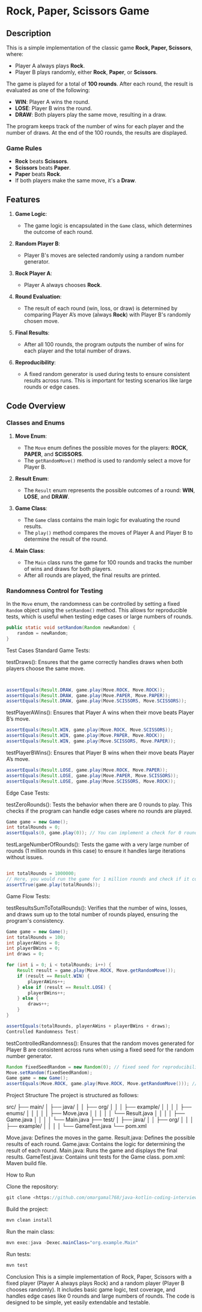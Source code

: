 # Rock, Paper, Scissors Game

## Description

This is a simple implementation of the classic game **Rock, Paper, Scissors**, where:

- Player A always plays **Rock**.
- Player B plays randomly, either **Rock**, **Paper**, or **Scissors**.

The game is played for a total of **100 rounds**. After each round, the result is evaluated as one of the following:
- **WIN**: Player A wins the round.
- **LOSE**: Player B wins the round.
- **DRAW**: Both players play the same move, resulting in a draw.

The program keeps track of the number of wins for each player and the number of draws. At the end of the 100 rounds, the results are displayed.

### Game Rules
- **Rock** beats **Scissors**.
- **Scissors** beats **Paper**.
- **Paper** beats **Rock**.
- If both players make the same move, it's a **Draw**.

## Features

1. **Game Logic**:
    - The game logic is encapsulated in the `Game` class, which determines the outcome of each round.

2. **Random Player B**:
    - Player B's moves are selected randomly using a random number generator.

3. **Rock Player A**:
    - Player A always chooses **Rock**.

4. **Round Evaluation**:
    - The result of each round (win, loss, or draw) is determined by comparing Player A’s move (always **Rock**) with Player B's randomly chosen move.

5. **Final Results**:
    - After all 100 rounds, the program outputs the number of wins for each player and the total number of draws.

6. **Reproducibility**:
    - A fixed random generator is used during tests to ensure consistent results across runs. This is important for testing scenarios like large rounds or edge cases.

## Code Overview

### Classes and Enums

1. **Move Enum**:
    - The `Move` enum defines the possible moves for the players: **ROCK**, **PAPER**, and **SCISSORS**.
    - The `getRandomMove()` method is used to randomly select a move for Player B.

2. **Result Enum**:
    - The `Result` enum represents the possible outcomes of a round: **WIN**, **LOSE**, and **DRAW**.

3. **Game Class**:
    - The `Game` class contains the main logic for evaluating the round results.
    - The `play()` method compares the moves of Player A and Player B to determine the result of the round.

4. **Main Class**:
    - The `Main` class runs the game for 100 rounds and tracks the number of wins and draws for both players.
    - After all rounds are played, the final results are printed.

### Randomness Control for Testing

In the `Move` enum, the randomness can be controlled by setting a fixed `Random` object using the `setRandom()` method. This allows for reproducible tests, which is useful when testing edge cases or large numbers of rounds.

```java
public static void setRandom(Random newRandom) {
    random = newRandom;
}
```
Test Cases
Standard Game Tests:

testDraws(): Ensures that the game correctly handles draws when both players choose the same move.
```java


assertEquals(Result.DRAW, game.play(Move.ROCK, Move.ROCK));
assertEquals(Result.DRAW, game.play(Move.PAPER, Move.PAPER));
assertEquals(Result.DRAW, game.play(Move.SCISSORS, Move.SCISSORS));

```
testPlayerAWins(): Ensures that Player A wins when their move beats Player B’s move.

```java
assertEquals(Result.WIN, game.play(Move.ROCK, Move.SCISSORS));
assertEquals(Result.WIN, game.play(Move.PAPER, Move.ROCK));
assertEquals(Result.WIN, game.play(Move.SCISSORS, Move.PAPER));
```
testPlayerBWins(): Ensures that Player B wins when their move beats Player A’s move.
```java
assertEquals(Result.LOSE, game.play(Move.ROCK, Move.PAPER));
assertEquals(Result.LOSE, game.play(Move.PAPER, Move.SCISSORS));
assertEquals(Result.LOSE, game.play(Move.SCISSORS, Move.ROCK));
```
Edge Case Tests:

testZeroRounds(): Tests the behavior when there are 0 rounds to play. This checks if the program can handle edge cases where no rounds are played.
```java
Game game = new Game();
int totalRounds = 0;
assertEquals(0, game.play(0)); // You can implement a check for 0 rounds
```
testLargeNumberOfRounds(): Tests the game with a very large number of rounds (1 million rounds in this case) to ensure it handles large iterations without issues.
```java

int totalRounds = 1000000;
// Here, you would run the game for 1 million rounds and check if it completes successfully
assertTrue(game.play(totalRounds));
```
Game Flow Tests:

testResultsSumToTotalRounds(): Verifies that the number of wins, losses, and draws sum up to the total number of rounds played, ensuring the program's consistency.
```java
Game game = new Game();
int totalRounds = 100;
int playerAWins = 0;
int playerBWins = 0;
int draws = 0;

for (int i = 0; i < totalRounds; i++) {
    Result result = game.play(Move.ROCK, Move.getRandomMove());
    if (result == Result.WIN) {
        playerAWins++;
    } else if (result == Result.LOSE) {
        playerBWins++;
    } else {
        draws++;
    }
}

assertEquals(totalRounds, playerAWins + playerBWins + draws);
Controlled Randomness Test:
```
testControlledRandomness(): Ensures that the random moves generated for Player B are consistent across runs when using a fixed seed for the random number generator.
```java
Random fixedSeedRandom = new Random(0); // fixed seed for reproducibility
Move.setRandom(fixedSeedRandom);
Game game = new Game();
assertEquals(Move.ROCK, game.play(Move.ROCK, Move.getRandomMove())); // Example result of the controlled randomness
```
Project Structure
The project is structured as follows:

src/
├── main/
│   ├── java/
│   │   ├── org/
│   │   │   ├── example/
│   │   │   │   ├── enums/
│   │   │   │   │   ├── Move.java
│   │   │   │   │   └── Result.java
│   │   │   │   ├── Game.java
│   │   │   │   └── Main.java
├── test/
│   ├── java/
│   │   ├── org/
│   │   │   ├── example/
│   │   │   │   └── GameTest.java
└── pom.xml

Move.java: Defines the moves in the game.
Result.java: Defines the possible results of each round.
Game.java: Contains the logic for determining the result of each round.
Main.java: Runs the game and displays the final results.
GameTest.java: Contains unit tests for the Game class.
pom.xml: Maven build file.


How to Run

Clone the repository:
```java
git clone <https://github.com/omargamal768/java-kotlin-coding-interview.git>
```
Build the project:
```java
mvn clean install
```
Run the main class:
```java
mvn exec:java -Dexec.mainClass="org.example.Main"
```
Run tests:
```java
mvn test
```
Conclusion
This is a simple implementation of Rock, Paper, Scissors with a fixed player (Player A always plays Rock) and a random player (Player B chooses randomly). It includes basic game logic, test coverage, and handles edge cases like 0 rounds and large numbers of rounds. The code is designed to be simple, yet easily extendable and testable.
